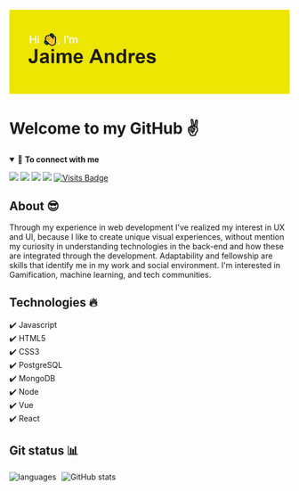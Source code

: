 ![alt text](https://github.com/jhudaz/jhudaz/blob/main/header.png?raw=true)
# Welcome to my GitHub :v:
<details open>
<summary>🤝 <b>To connect with me</b></summary>

<p align = "center">
 
[<img src="https://img.shields.io/badge/twitter-%231DA1F2.svg?&style=for-the-badge&logo=twitter&logoColor=white" />](https://twitter.com/jaimeandresvel7) 
[<img src="https://img.shields.io/badge/medium-%2312100E.svg?&style=for-the-badge&logo=medium&logoColor=white" />](https://medium.com/@javelez93)
[<img src="https://img.shields.io/badge/linkedin-%230077B5.svg?&style=for-the-badge&logo=linkedin&logoColor=white" />](https://www.linkedin.com/in/jaime-andres-velez-rojas/)
[<img src = "https://img.shields.io/badge/instagram-%23E4405F.svg?&style=for-the-badge&logo=instagram&logoColor=white">](https://www.instagram.com/jandresvr92)
[![Visits Badge](https://badges.pufler.dev/visits/jhudaz/jhudaz?style=for-the-badge)](https://github.com/jhudaz/jhudaz)

</p>

</details>

## About :sunglasses:
Through my experience in web development I've realized my interest in UX and UI, because I like to create unique visual experiences, without mention my curiosity in understanding technologies in the back-end and how these are integrated through the development. Adaptability and fellowship are skills that identify me in my work and social environment.
I'm interested in Gamification, machine learning, and tech communities. 

## Technologies :fire:
:heavy_check_mark: Javascript
<br/>
:heavy_check_mark: HTML5
<br/>
:heavy_check_mark: CSS3
<br/>
:heavy_check_mark: PostgreSQL
<br/>
:heavy_check_mark: MongoDB
<br/>
:heavy_check_mark: Node
<br/>
:heavy_check_mark: Vue
<br/>
:heavy_check_mark: React
<br/>

## Git status :bar_chart:
<p><img align="left" src="https://github-readme-stats.vercel.app/api/top-langs?username=jhudaz&show_icons=true&locale=en&layout=compact&theme=vue" alt="languages" /></p>
<p>&nbsp;<img align="right" src="https://github-readme-stats.vercel.app/api?username=jhudaz&show_icons=true&locale=en&theme=vue" alt="GitHub stats" width="410" /></p>


<!--
**jhudaz/jhudaz** is a ✨ _special_ ✨ repository because its `README.md` (this file) appears on your GitHub profile.

Here are some ideas to get you started:

- 🔭 I’m currently working on ...
- 🌱 I’m currently learning ...
- 👯 I’m looking to collaborate on ...
- 🤔 I’m looking for help with ...
- 💬 Ask me about ...
- 📫 How to reach me: ...
- 😄 Pronouns: ...
- ⚡ Fun fact: ...
-->
